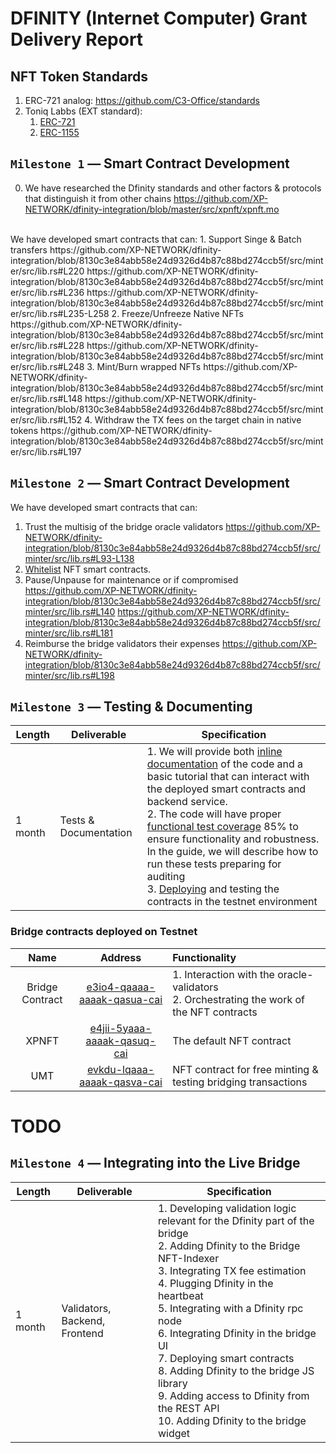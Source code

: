 # DFINITY (Internet Computer) Grant Delivery Report

## NFT Token Standards

1. ERC-721 analog: https://github.com/C3-Office/standards
2. Toniq Labbs (EXT standard): 
   1. [ERC-721](https://github.com/Toniq-Labs/extendable-token/blob/main/examples/erc721.mo)
   2. [ERC-1155](https://github.com/Toniq-Labs/extendable-token)

## `Milestone 1` — Smart Contract Development
0. We have researched the Dfinity standards and other factors & protocols that distinguish it from other chains
https://github.com/XP-NETWORK/dfinity-integration/blob/master/src/xpnft/xpnft.mo
<br/>
We have developed smart contracts that can:  1. Support Singe & Batch transfers
https://github.com/XP-NETWORK/dfinity-integration/blob/8130c3e84abb58e24d9326d4b87c88bd274ccb5f/src/minter/src/lib.rs#L220
https://github.com/XP-NETWORK/dfinity-integration/blob/8130c3e84abb58e24d9326d4b87c88bd274ccb5f/src/minter/src/lib.rs#L236
https://github.com/XP-NETWORK/dfinity-integration/blob/8130c3e84abb58e24d9326d4b87c88bd274ccb5f/src/minter/src/lib.rs#L235-L258
2. Freeze/Unfreeze Native NFTs
https://github.com/XP-NETWORK/dfinity-integration/blob/8130c3e84abb58e24d9326d4b87c88bd274ccb5f/src/minter/src/lib.rs#L228
https://github.com/XP-NETWORK/dfinity-integration/blob/8130c3e84abb58e24d9326d4b87c88bd274ccb5f/src/minter/src/lib.rs#L248
3. Mint/Burn wrapped NFTs
https://github.com/XP-NETWORK/dfinity-integration/blob/8130c3e84abb58e24d9326d4b87c88bd274ccb5f/src/minter/src/lib.rs#L148
https://github.com/XP-NETWORK/dfinity-integration/blob/8130c3e84abb58e24d9326d4b87c88bd274ccb5f/src/minter/src/lib.rs#L152
4. Withdraw the TX fees on the target chain in native tokens
https://github.com/XP-NETWORK/dfinity-integration/blob/8130c3e84abb58e24d9326d4b87c88bd274ccb5f/src/minter/src/lib.rs#L197

## `Milestone 2` — Smart Contract Development
We have developed smart contracts that can:
1. Trust the multisig of the bridge oracle validators
https://github.com/XP-NETWORK/dfinity-integration/blob/8130c3e84abb58e24d9326d4b87c88bd274ccb5f/src/minter/src/lib.rs#L93-L138
2. [Whitelist](https://github.com/XP-NETWORK/dfinity-integration/search?q=whitelist) NFT smart contracts.
3. Pause/Unpause for maintenance or if compromised
https://github.com/XP-NETWORK/dfinity-integration/blob/8130c3e84abb58e24d9326d4b87c88bd274ccb5f/src/minter/src/lib.rs#L140
https://github.com/XP-NETWORK/dfinity-integration/blob/8130c3e84abb58e24d9326d4b87c88bd274ccb5f/src/minter/src/lib.rs#L181
4. Reimburse the bridge validators their expenses
https://github.com/XP-NETWORK/dfinity-integration/blob/8130c3e84abb58e24d9326d4b87c88bd274ccb5f/src/minter/src/lib.rs#L198

## `Milestone 3` — Testing & Documenting

| Length | Deliverable | Specification |
|-|-|-|
| 1 month | Tests & Documentation | 1. We will provide both [inline documentation]() of the code and a basic tutorial that can interact with the deployed smart contracts and backend service.<br/>2. The code will have proper [functional test coverage](https://github.com/XP-NETWORK/dfinity-integration/blob/ext721/src/minter/src/tests.rs) 85% to ensure functionality and robustness. In the guide, we will describe how to run these tests preparing for auditing<br/>3. [Deploying](#bridge-contracts-deployed-on-testnet) and testing the contracts in the testnet environment|

### Bridge contracts deployed on Testnet

|Name|Address|Functionality|
|:-:|:-:|:-|
|Bridge Contract|[e3io4-qaaaa-aaaak-qasua-cai](https://icscan.io/canister/e3io4-qaaaa-aaaak-qasua-cai)|1. Interaction with the oracle-validators<br/>2. Orchestrating the work of the NFT contracts|
|XPNFT|[e4jii-5yaaa-aaaak-qasuq-cai](https://icscan.io/canister/e4jii-5yaaa-aaaak-qasuq-cai)|The default NFT contract|
|UMT|[evkdu-lqaaa-aaaak-qasva-cai](https://icscan.io/canister/evkdu-lqaaa-aaaak-qasva-cai)|NFT contract for free minting & testing bridging transactions|



# TODO

## `Milestone 4` — Integrating into the Live Bridge
| Length | Deliverable | Specification |
|-|-|-|
| 1 month | Validators, Backend, Frontend | 1. Developing validation logic relevant for the Dfinity part of the bridge<br/>2. Adding Dfinity to the Bridge NFT-Indexer<br/>3. Integrating TX fee estimation<br/>4. Plugging Dfinity in the heartbeat<br/>5. Integrating with a Dfinity rpc node<br/>6. Integrating Dfinity in the bridge UI<br/>7. Deploying smart contracts<br/>8. Adding Dfinity to the bridge JS library<br/>9. Adding access to Dfinity from the REST API<br/>10. Adding Dfinity to the bridge widget|